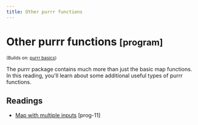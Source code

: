 ```yaml
---
title: Other purrr functions
---
```


<!-- Generated automatically from purrr-extras.yml. Do not edit by hand -->

# Other purrr functions <small class='program'>[program]</small>
<small>(Builds on: [purrr basics](purrr-basics.md))</small>

The purrr package contains much more than just the basic map functions. In 
this reading, you'll learn about some additional useful types of purrr functions.

## Readings

  * [Map with multiple inputs](https://dcl-prog.stanford.edu/purrr-parallel.html) [prog-11]


